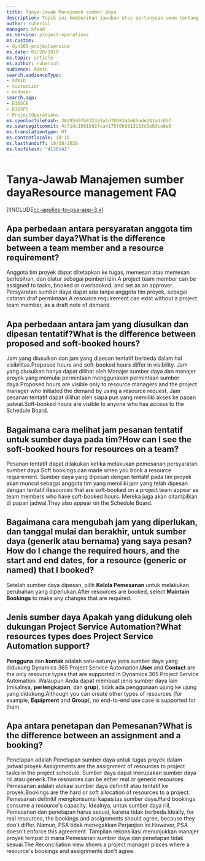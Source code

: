 ```yaml
---
title: Tanya-Jawab Manajemen sumber daya
description: Topik ini memberikan jawaban atas pertanyaan umum tentang manajemen sumber daya.
author: ruhercul
manager: kfend
ms.service: project-operations
ms.custom:
- dyn365-projectservice
ms.date: 03/28/2019
ms.topic: article
ms.author: ruhercul
audience: Admin
search.audienceType:
- admin
- customizer
- enduser
search.app:
- D365CE
- D365PS
- ProjectOperations
ms.openlocfilehash: 38d9509768323a5a1d78683a2e65ade241adc65f
ms.sourcegitcommit: 4cf1dc1561b92fca4175f0b3813133c5e63ce8e6
ms.translationtype: HT
ms.contentlocale: id-ID
ms.lasthandoff: 10/28/2020
ms.locfileid: "4120142"
---
```

# <a name="resource-management-faq"></a><span data-ttu-id="28434-103">Tanya-Jawab Manajemen sumber daya</span><span class="sxs-lookup"><span data-stu-id="28434-103">Resource management FAQ</span></span>

[!INCLUDE[cc-applies-to-psa-app-3.x](../includes/cc-applies-to-psa-app-3x.md)]

## <a name="what-is-the-difference-between-a-team-member-and-a-resource-requirement"></a><span data-ttu-id="28434-104">Apa perbedaan antara persyaratan anggota tim dan sumber daya?</span><span class="sxs-lookup"><span data-stu-id="28434-104">What is the difference between a team member and a resource requirement?</span></span>

<span data-ttu-id="28434-105">Anggota tim proyek dapat ditetapkan ke tugas, memesan atau memesan berlebihan, dan diatur sebagai pemberi izin.</span><span class="sxs-lookup"><span data-stu-id="28434-105">A project team member can be assigned to tasks, booked or overbooked, and set as an approver.</span></span> <span data-ttu-id="28434-106">Persyaratan sumber daya dapat ada tanpa anggota tim proyek, sebagai catatan draf permintaan.</span><span class="sxs-lookup"><span data-stu-id="28434-106">A resource requirement can exist without a project team member, as a draft note of demand.</span></span> 

## <a name="what-is-the-difference-between-proposed-and-soft-booked-hours"></a><span data-ttu-id="28434-107">Apa perbedaan antara jam yang diusulkan dan dipesan tentatif?</span><span class="sxs-lookup"><span data-stu-id="28434-107">What is the difference between proposed and soft-booked hours?</span></span>

<span data-ttu-id="28434-108">Jam yang diusulkan dan jam yang dipesan tentatif berbeda dalam hal visibilitas.</span><span class="sxs-lookup"><span data-stu-id="28434-108">Proposed hours and soft-booked hours differ in visibility.</span></span> <span data-ttu-id="28434-109">Jam yang diusulkan hanya dapat dilihat oleh Manajer sumber daya dan manajer proyek yang memulai permintaan menggunakan permintaan sumber daya.</span><span class="sxs-lookup"><span data-stu-id="28434-109">Proposed hours are visible only to resource managers and the project manager who initiated the demand by using a resource request.</span></span> <span data-ttu-id="28434-110">Jam pesanan tentatif dapat dilihat oleh siapa pun yang memiliki akses ke papan jadwal.</span><span class="sxs-lookup"><span data-stu-id="28434-110">Soft-booked hours are visible to anyone who has access to the Schedule Board.</span></span>

## <a name="how-can-i-see-the-soft-booked-hours-for-resources-on-a-team"></a><span data-ttu-id="28434-111">Bagaimana cara melihat jam pesanan tentatif untuk sumber daya pada tim?</span><span class="sxs-lookup"><span data-stu-id="28434-111">How can I see the soft-booked hours for resources on a team?</span></span>

<span data-ttu-id="28434-112">Pesanan tentatif dapat dilakukan ketika melakukan pemesanan persyaratan sumber daya.</span><span class="sxs-lookup"><span data-stu-id="28434-112">Soft bookings can made when you book a resource requirement.</span></span> <span data-ttu-id="28434-113">Sumber daya yang dipesan dengan tentatif pada tim proyek akan muncul sebagai anggota tim yang memiliki jam yang telah dipesan dengan tentatif.</span><span class="sxs-lookup"><span data-stu-id="28434-113">Resources that are soft-booked on a project team appear as team members who have soft-booked hours.</span></span> <span data-ttu-id="28434-114">Mereka juga akan ditampilkan di papan jadwal.</span><span class="sxs-lookup"><span data-stu-id="28434-114">They also appear on the Schedule Board.</span></span>

## <a name="how-do-i-change-the-required-hours-and-the-start-and-end-dates-for-a-resource-generic-or-named-that-i-booked"></a><span data-ttu-id="28434-115">Bagaimana cara mengubah jam yang diperlukan, dan tanggal mulai dan berakhir, untuk sumber daya (generik atau bernama) yang saya pesan?</span><span class="sxs-lookup"><span data-stu-id="28434-115">How do I change the required hours, and the start and end dates, for a resource (generic or named) that I booked?</span></span>

<span data-ttu-id="28434-116">Setelah sumber daya dipesan, pilih **Kelola Pemesanan** untuk melakukan perubahan yang diperlukan.</span><span class="sxs-lookup"><span data-stu-id="28434-116">After resources are booked, select **Maintain Bookings** to make any changes that are required.</span></span>

## <a name="what-resources-types-does-project-service-automation-support"></a><span data-ttu-id="28434-117">Jenis sumber daya Apakah yang didukung oleh dukungan Project Service Automation?</span><span class="sxs-lookup"><span data-stu-id="28434-117">What resources types does Project Service Automation support?</span></span>

<span data-ttu-id="28434-118">**Pengguna** dan **kontak** adalah satu-satunya jenis sumber daya yang didukung Dynamics 365 Project Service Automation.</span><span class="sxs-lookup"><span data-stu-id="28434-118">**User** and **Contact** are the only resource types that are supported in Dynamics 365 Project Service Automation.</span></span> <span data-ttu-id="28434-119">Walaupun Anda dapat membuat jenis sumber daya lain (misalnya, **perlengkapan**, dan **grup**), tidak ada penggunaan ujung ke ujung yang didukung.</span><span class="sxs-lookup"><span data-stu-id="28434-119">Although you can create other types of resources (for example, **Equipment** and **Group**), no end-to-end use case is supported for them.</span></span>

## <a name="what-is-the-difference-between-an-assignment-and-a-booking"></a><span data-ttu-id="28434-120">Apa antara penetapan dan Pemesanan?</span><span class="sxs-lookup"><span data-stu-id="28434-120">What is the difference between an assignment and a booking?</span></span>

<span data-ttu-id="28434-121">Penetapan adalah Penetapan sumber daya untuk tugas proyek dalam jadwal proyek.</span><span class="sxs-lookup"><span data-stu-id="28434-121">Assignments are the assignment of resources to project tasks in the project schedule.</span></span> <span data-ttu-id="28434-122">Sumber daya dapat merupakan sumber daya riil atau generik.</span><span class="sxs-lookup"><span data-stu-id="28434-122">The resources can be either real or generic resources.</span></span> <span data-ttu-id="28434-123">Pemesanan adalah alokasi sumber daya definitif atau tentatif ke proyek.</span><span class="sxs-lookup"><span data-stu-id="28434-123">Bookings are the hard or soft allocation of resources to a project.</span></span> <span data-ttu-id="28434-124">Pemesanan definitif mengkonsumsi kapasitas sumber daya.</span><span class="sxs-lookup"><span data-stu-id="28434-124">Hard bookings consume a resource's capacity.</span></span> <span data-ttu-id="28434-125">Idealnya, untuk sumber daya riil, Pemesanan dan penetapan harus sesuai, karena tidak berbeda.</span><span class="sxs-lookup"><span data-stu-id="28434-125">Ideally, for real resources, the bookings and assignments should agree, because they don't differ.</span></span> <span data-ttu-id="28434-126">Namun, PSA tidak menegakkan Perjanjian ini.</span><span class="sxs-lookup"><span data-stu-id="28434-126">However, PSA doesn't enforce this agreement.</span></span> <span data-ttu-id="28434-127">Tampilan rekonsiliasi menunjukkan manajer proyek tempat di mana Pemesanan sumber daya dan penetapan tidak sesuai.</span><span class="sxs-lookup"><span data-stu-id="28434-127">The Reconciliation view shows a project manager places where a resource's bookings and assignments don't agree.</span></span>
